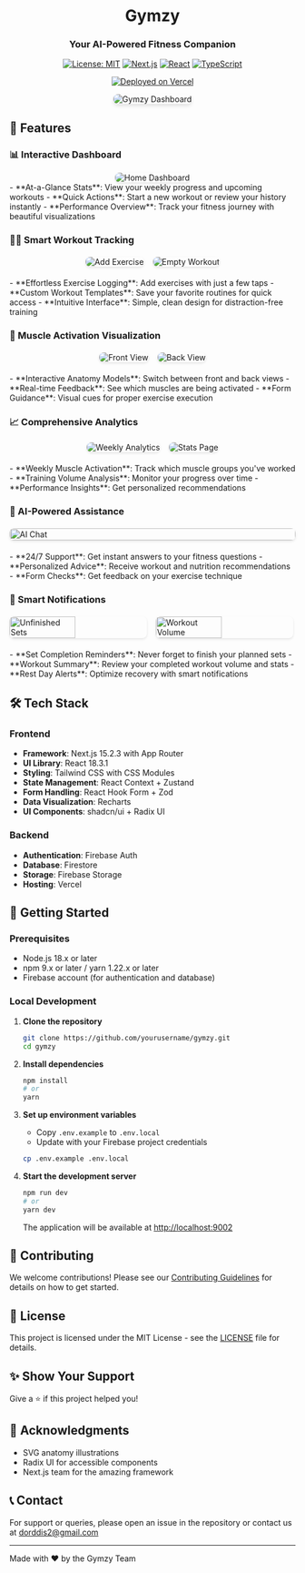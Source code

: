 <div align="center">
  <h1>Gymzy</h1>
  <h3>Your AI-Powered Fitness Companion</h3>
  
  [![License: MIT](https://img.shields.io/badge/License-MIT-yellow.svg)](https://opensource.org/licenses/MIT)
  [![Next.js](https://img.shields.io/badge/Next.js-15.2.3-000000?logo=next.js)](https://nextjs.org/)
  [![React](https://img.shields.io/badge/React-18.3.1-61DAFB?logo=react)](https://reactjs.org/)
  [![TypeScript](https://img.shields.io/badge/TypeScript-5.0.0-3178C6?logo=typescript)](https://www.typescriptlang.org/)
  
  [![Deployed on Vercel](https://vercel.com/button)](https://gymzy.vercel.app)
  
  <img src="src/assets/github-readme/02_home_dashboard.png" alt="Gymzy Dashboard" style="border-radius: 8px; box-shadow: 0 4px 6px rgba(0,0,0,0.1); max-width: 60%; height: auto;"/>
</div>

## 🚀 Features

### 📊 Interactive Dashboard
<div style="text-align: center;">
  <img src="src/assets/github-readme/02_home_dashboard.png" alt="Home Dashboard" style="max-width: 50%; height: auto; border-radius: 8px; box-shadow: 0 2px 4px rgba(0,0,0,0.1);"/>
</div>
- **At-a-Glance Stats**: View your weekly progress and upcoming workouts
- **Quick Actions**: Start a new workout or review your history instantly
- **Performance Overview**: Track your fitness journey with beautiful visualizations

### 🏋️‍♂️ Smart Workout Tracking
<div style="display: flex; flex-wrap: wrap; justify-content: center; gap: 16px; margin: 20px 0;">
  <img src="src/assets/github-readme/03_add_exercise_modal.png" alt="Add Exercise" style="max-width: 35%; height: auto; border-radius: 8px; box-shadow: 0 2px 4px rgba(0,0,0,0.1);"/>
  <img src="src/assets/github-readme/04_empty_workout_state.png" alt="Empty Workout" style="max-width: 35%; height: auto; border-radius: 8px; box-shadow: 0 2px 4px rgba(0,0,0,0.1);"/>
</div>
- **Effortless Exercise Logging**: Add exercises with just a few taps
- **Custom Workout Templates**: Save your favorite routines for quick access
- **Intuitive Interface**: Simple, clean design for distraction-free training

### 💪 Muscle Activation Visualization
<div style="display: flex; flex-wrap: wrap; justify-content: center; gap: 16px; margin: 20px 0;">
  <img src="src/assets/github-readme/05_workout_front_view.png" alt="Front View" style="max-width: 35%; height: auto; border-radius: 8px; box-shadow: 0 2px 4px rgba(0,0,0,0.1);"/>
  <img src="src/assets/github-readme/06_workout_back_view.png" alt="Back View" style="max-width: 35%; height: auto; border-radius: 8px; box-shadow: 0 2px 4px rgba(0,0,0,0.1);"/>
</div>
- **Interactive Anatomy Models**: Switch between front and back views
- **Real-time Feedback**: See which muscles are being activated
- **Form Guidance**: Visual cues for proper exercise execution

### 📈 Comprehensive Analytics
<div style="display: flex; flex-wrap: wrap; justify-content: center; gap: 16px; margin: 20px 0;">
  <img src="src/assets/github-readme/01_weekly_muscle_activation.png" alt="Weekly Analytics" style="max-width: 60%; height: auto; border-radius: 8px; box-shadow: 0 2px 4px rgba(0,0,0,0.1);"/>
  <img src="src/assets/github-readme/10_stats_page.png" alt="Stats Page" style="max-width: 60%; height: auto; border-radius: 8px; box-shadow: 0 2px 4px rgba(0,0,0,0.1);"/>
</div>
- **Weekly Muscle Activation**: Track which muscle groups you've worked
- **Training Volume Analysis**: Monitor your progress over time
- **Performance Insights**: Get personalized recommendations

### 🤖 AI-Powered Assistance
<div style="display: flex; flex-wrap: wrap; gap: 16px; margin: 20px 0;">
  <img src="src/assets/github-readme/09_gymzy_ai_chat.png" alt="AI Chat" style="width: 100%; border-radius: 8px; box-shadow: 0 2px 4px rgba(0,0,0,0.1);"/>
</div>
- **24/7 Support**: Get instant answers to your fitness questions
- **Personalized Advice**: Receive workout and nutrition recommendations
- **Form Checks**: Get feedback on your exercise technique

### 🚨 Smart Notifications
<div style="display: flex; flex-wrap: wrap; gap: 16px; margin: 20px 0;">
  <img src="src/assets/github-readme/07_unfinished_sets_warning.png" alt="Unfinished Sets" style="width: 48%; border-radius: 8px; box-shadow: 0 2px 4px rgba(0,0,0,0.1);"/>
  <img src="src/assets/github-readme/08_workout_completed_volume.png" alt="Workout Volume" style="width: 48%; border-radius: 8px; box-shadow: 0 2px 4px rgba(0,0,0,0.1);"/>
</div>
- **Set Completion Reminders**: Never forget to finish your planned sets
- **Workout Summary**: Review your completed workout volume and stats
- **Rest Day Alerts**: Optimize recovery with smart notifications

## 🛠️ Tech Stack

### Frontend
- **Framework**: Next.js 15.2.3 with App Router
- **UI Library**: React 18.3.1
- **Styling**: Tailwind CSS with CSS Modules
- **State Management**: React Context + Zustand
- **Form Handling**: React Hook Form + Zod
- **Data Visualization**: Recharts
- **UI Components**: shadcn/ui + Radix UI

### Backend
- **Authentication**: Firebase Auth
- **Database**: Firestore
- **Storage**: Firebase Storage
- **Hosting**: Vercel

## 🚀 Getting Started

### Prerequisites
- Node.js 18.x or later
- npm 9.x or later / yarn 1.22.x or later
- Firebase account (for authentication and database)

### Local Development

1. **Clone the repository**
   ```bash
   git clone https://github.com/yourusername/gymzy.git
   cd gymzy
   ```

2. **Install dependencies**
   ```bash
   npm install
   # or
   yarn
   ```

3. **Set up environment variables**
   - Copy `.env.example` to `.env.local`
   - Update with your Firebase project credentials
   ```bash
   cp .env.example .env.local
   ```

4. **Start the development server**
   ```bash
   npm run dev
   # or
   yarn dev
   ```
   The application will be available at [http://localhost:9002](http://localhost:9002)

## 🤝 Contributing

We welcome contributions! Please see our [Contributing Guidelines](CONTRIBUTING.md) for details on how to get started.

## 📄 License

This project is licensed under the MIT License - see the [LICENSE](LICENSE) file for details.

## ✨ Show Your Support

Give a ⭐️ if this project helped you!

## 🙏 Acknowledgments

- SVG anatomy illustrations
- Radix UI for accessible components
- Next.js team for the amazing framework

## 📞 Contact

For support or queries, please open an issue in the repository or contact us at dorddis2@gmail.com

---

Made with ❤️ by the Gymzy Team
